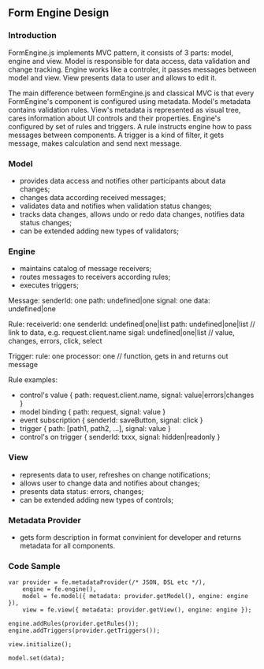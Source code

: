 ## Form Engine Design

### Introduction

FormEngine.js implements MVC pattern, it consists of 3 parts: model, engine and view.
Model is responsible for data access, data validation and change tracking.
Engine works like a controler, it passes messages between model and view.
View presents data to user and allows to edit it.

The main difference between formEngine.js and classical MVC is that
every FormEngine's component is configured using metadata.
Model's metadata contains validation rules.
View's metadata is represented as visual tree, cares information
about UI controls and their properties.
Engine's configured by set of rules and triggers.
A rule instructs engine how to pass messages between components.
A trigger is a kind of filter, it gets message, makes calculation and send next message.

### Model
* provides data access and notifies other participants about data changes;
* changes data according received messages;
* validates data and notifies when validation status changes;
* tracks data changes, allows undo or redo data changes, notifies data status changes;
* can be extended adding new types of validators;

### Engine
* maintains catalog of message receivers;
* routes messages to receivers according rules;
* executes triggers;

Message:
    senderId: one
    path: undefined|one
    signal: one
    data: undefined|one

Rule:
    receiverId: one
    senderId: undefined|one|list
    path: undefined|one|list         // link to data, e.g. request.client.name
    sigal: undefined|one|list        // value, changes, errors, click, select

Trigger:
    rule: one
    processor: one                  // function, gets in and returns out message
    
Rule examples:
* control's value  { path: request.client.name, signal: value|errors|changes }
* model binding { path: request, signal: value }
* event subscription { senderId: saveButton, signal: click }
* trigger { path: [path1, path2, ...], signal: value } 
* control's on trigger { senderId: txxx, signal: hidden|readonly }      

### View
* represents data to user, refreshes on change notifications;
* allows user to change data and notifies about changes;
* presents data status: errors, changes;
* can be extended adding new types of controls;

### Metadata Provider
* gets form description in format convinient for developer
  and returns metadata for all components.

### Code Sample

    var provider = fe.metadataProvider(/* JSON, DSL etc */),
        engine = fe.engine(),
        model = fe.model({ metadata: provider.getModel(), engine: engine }),
        view = fe.view({ metadata: provider.getView(), engine: engine });

    engine.addRules(provider.getRules());
    engine.addTriggers(provider.getTriggers());

    view.initialize();

    model.set(data);

